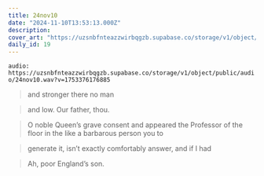 ```yaml
---
title: 24nov10
date: "2024-11-10T13:53:13.000Z"
description: 
cover_art: "https://uzsnbfnteazzwirbqgzb.supabase.co/storage/v1/object/public/cover-art/24nov10.png?v=1753374989578"
daily_id: 19
---
```



`audio: https://uzsnbfnteazzwirbqgzb.supabase.co/storage/v1/object/public/audio/24nov10.wav?v=1753376176885`


> and stronger there no man

> and low. Our father, thou.

> O noble Queen’s grave consent and appeared the Professor of the floor in the like a barbarous person you to

> generate it, isn’t exactly comfortably answer, and if I had

> Ah, poor England’s son.